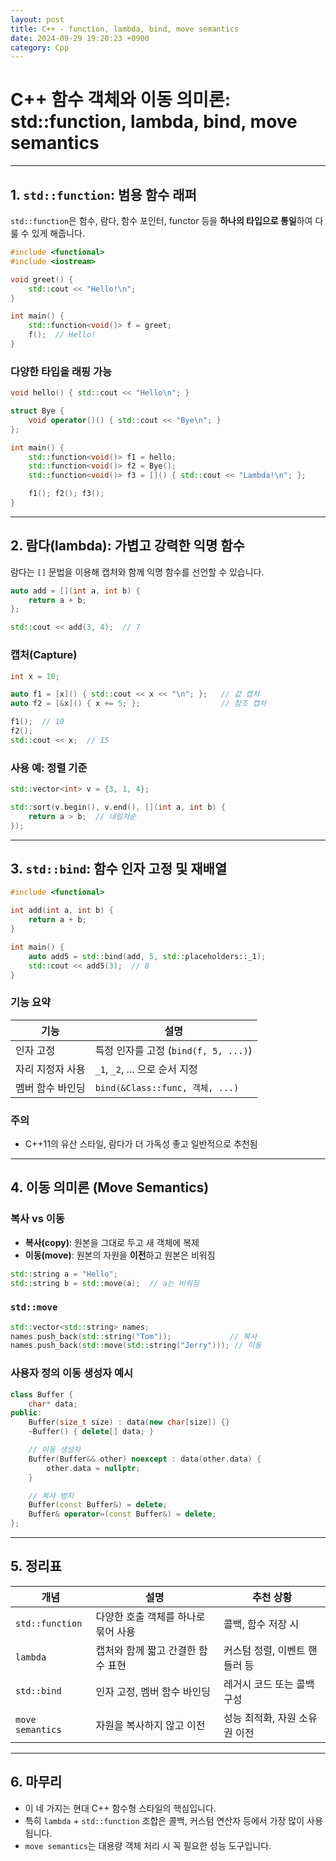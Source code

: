 ```yaml
---
layout: post
title: C++ - function, lambda, bind, move semantics
date: 2024-09-29 19:20:23 +0900
category: Cpp
---
```

# C++ 함수 객체와 이동 의미론: std::function, lambda, bind, move semantics

---

## 1. `std::function`: 범용 함수 래퍼

`std::function`은 함수, 람다, 함수 포인터, functor 등을 **하나의 타입으로 통일**하여 다룰 수 있게 해줍니다.

```cpp
#include <functional>
#include <iostream>

void greet() {
    std::cout << "Hello!\n";
}

int main() {
    std::function<void()> f = greet;
    f();  // Hello!
}
```

### 다양한 타입을 래핑 가능

```cpp
void hello() { std::cout << "Hello\n"; }

struct Bye {
    void operator()() { std::cout << "Bye\n"; }
};

int main() {
    std::function<void()> f1 = hello;
    std::function<void()> f2 = Bye();
    std::function<void()> f3 = []() { std::cout << "Lambda!\n"; };

    f1(); f2(); f3();
}
```

---

## 2. 람다(lambda): 가볍고 강력한 익명 함수

람다는 `[]` 문법을 이용해 캡처와 함께 익명 함수를 선언할 수 있습니다.

```cpp
auto add = [](int a, int b) {
    return a + b;
};

std::cout << add(3, 4);  // 7
```

### 캡처(Capture)

```cpp
int x = 10;

auto f1 = [x]() { std::cout << x << "\n"; };   // 값 캡처
auto f2 = [&x]() { x += 5; };                  // 참조 캡처

f1();  // 10
f2();
std::cout << x;  // 15
```

### 사용 예: 정렬 기준

```cpp
std::vector<int> v = {3, 1, 4};

std::sort(v.begin(), v.end(), [](int a, int b) {
    return a > b;  // 내림차순
});
```

---

## 3. `std::bind`: 함수 인자 고정 및 재배열

```cpp
#include <functional>

int add(int a, int b) {
    return a + b;
}

int main() {
    auto add5 = std::bind(add, 5, std::placeholders::_1);
    std::cout << add5(3);  // 8
}
```

### 기능 요약

| 기능            | 설명                           |
|-----------------|--------------------------------|
| 인자 고정       | 특정 인자를 고정 (`bind(f, 5, ...)`) |
| 자리 지정자 사용 | `_1`, `_2`, ... 으로 순서 지정   |
| 멤버 함수 바인딩 | `bind(&Class::func, 객체, ...)`  |

### 주의

- C++11의 유산 스타일, 람다가 더 가독성 좋고 일반적으로 추천됨

---

## 4. 이동 의미론 (Move Semantics)

### 복사 vs 이동

- **복사(copy)**: 원본을 그대로 두고 새 객체에 복제  
- **이동(move)**: 원본의 자원을 **이전**하고 원본은 비워짐

```cpp
std::string a = "Hello";
std::string b = std::move(a);  // a는 비워짐
```

### `std::move`

```cpp
std::vector<std::string> names;
names.push_back(std::string("Tom"));             // 복사
names.push_back(std::move(std::string("Jerry"))); // 이동
```

### 사용자 정의 이동 생성자 예시

```cpp
class Buffer {
    char* data;
public:
    Buffer(size_t size) : data(new char[size]) {}
    ~Buffer() { delete[] data; }

    // 이동 생성자
    Buffer(Buffer&& other) noexcept : data(other.data) {
        other.data = nullptr;
    }

    // 복사 방지
    Buffer(const Buffer&) = delete;
    Buffer& operator=(const Buffer&) = delete;
};
```

---

## 5. 정리표

| 개념            | 설명                                              | 추천 상황                      |
|-----------------|---------------------------------------------------|--------------------------------|
| `std::function` | 다양한 호출 객체를 하나로 묶어 사용               | 콜백, 함수 저장 시             |
| `lambda`        | 캡처와 함께 짧고 간결한 함수 표현                 | 커스텀 정렬, 이벤트 핸들러 등  |
| `std::bind`     | 인자 고정, 멤버 함수 바인딩                       | 레거시 코드 또는 콜백 구성     |
| `move semantics`| 자원을 복사하지 않고 이전                        | 성능 최적화, 자원 소유권 이전 |

---

## 6. 마무리

- 이 네 가지는 현대 C++ 함수형 스타일의 핵심입니다.
- 특히 `lambda` + `std::function` 조합은 콜백, 커스텀 연산자 등에서 가장 많이 사용됩니다.
- `move semantics`는 대용량 객체 처리 시 꼭 필요한 성능 도구입니다.